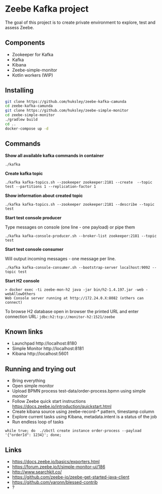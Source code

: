 # Zeebe Kafka project

The goal of this project is to create private environment to explore, test and assess Zeebe.

## Components

  * Zookeeper for Kafka
  * Kafka
  * Kibana
  * Zeebe-simple-monitor
  * Kotlin workers (WIP)

## Installing

```bash
git clone https://github.com/huksley/zeebe-kafka-camunda
cd zeebe-kafka-camunda
git clone https://github.com/huksley/zeebe-simple-monitor
cd zeebe-simple-monitor
./gradlew build
cd ..
docker-compose up -d
```

## Commands

**Show all available kafka commands in container**

`./kafka`

**Create kafka topic**

`./kafka kafka-topics.sh --zookeeper zookeeper:2181 --create  --topic test --partitions 1 --replication-factor 1`

**Show information about created topic**

`./kafka kafka-topics.sh --zookeeper zookeeper:2181 --describe --topic test`

**Start test console producer**

Type messages on console (one line - one payload) or pipe them

`./kafka kafka-console-producer.sh --broker-list zookeeper:2181 --topic test`

**Start test console consumer**

Will output incoming messages - one message per line.

`./kafka kafka-console-consumer.sh --bootstrap-server localhost:9092 --topic test`

**Start H2 console**

```
> docker exec -ti zeebe-mon-h2 java -jar bin/h2-1.4.197.jar -web -webAllowOthers
Web Console server running at http://172.24.0.X:8082 (others can connect)
```

To browse H2 database open in browser the printed URL and enter connection URL: `jdbc:h2:tcp://monitor-h2:1521/zeebe`

## Known links

  * Launchpad http://localhost:8180
  * Simple Monitor http://localhost:8181
  * Kibana http://localhost:5601

## Running and trying out

  * Bring everything
  * Open simple monitor
  * Upload BPMN process test-data/order-process.bpmn using simple monitor
  * Follow Zeebe quick start instructions https://docs.zeebe.io/introduction/quickstart.html
  * Create kibana source using zeebe-record-* pattern, timestamp column
  * Explore current tasks using Kibana, metadata.intent is a status of the job
  * Run endless loop of tasks 
  
`while true; do  ./zbctl create instance order-process --payload '{"orderId": 1234}'; done;`

## Links

  * https://docs.zeebe.io/basics/exporters.html
  * https://forum.zeebe.io/t/simple-monitor-ui/186
  * http://www.searchkit.co/
  * https://github.com/zeebe-io/zeebe-get-started-java-client
  * https://github.com/yaronn/blessed-contrib
  * ?

